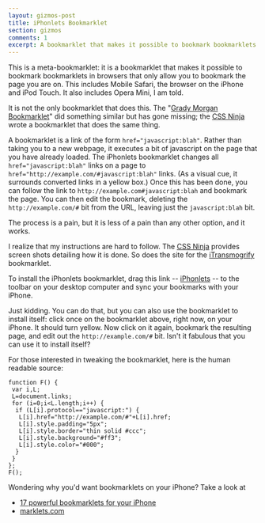 ```yaml
---
layout: gizmos-post
title: iPhonlets Bookmarklet
section: gizmos
comments: 1
excerpt: A bookmarklet that makes it possible to bookmark bookmarklets in browsers that only allow you to bookmark the page you are on. This includes Mobile Safari, the browser on the iPhone and iPod Touch. It also includes Opera Mini, I am told.
---
```


This is a meta-bookmarklet: it is a bookmarklet that makes it possible to bookmark bookmarklets in browsers that only allow you to bookmark the page you are on. This includes Mobile Safari, the browser on the iPhone and iPod Touch. It also includes Opera Mini, I am told.

It is not the only bookmarklet that does this. The "[Grady Morgan Bookmarklet](http://www.ipodtouchfans.com/forums/showthread.php?t=91132)" did something similar but has gone missing; the [CSS Ninja](http://www.thecssninja.com/javascript/iphone-bookmarklet) wrote a bookmarklet that does the same thing.

A bookmarklet is a link of the form `href="javascript:blah"`. Rather than taking you to a new webpage, it executes a bit of javascript on the page that you have already loaded. The iPhonlets bookmarklet changes all `href="javascript:blah"` links on a page to `href="http://example.com/#javascript:blah"` links. (As a visual cue, it surrounds converted links in a yellow box.) Once this has been done, you can follow the link to `http://example.com#javascript:blah` and bookmark the page. You can then edit the bookmark, deleting the `http://example.com/#` bit from the URL, leaving just the `javascript:blah` bit. 

The process is a pain, but it is less of a pain than any other option, and it works.

I realize that my instructions are hard to follow. The [CSS Ninja](http://www.thecssninja.com/javascript/iphone-bookmarklet) provides screen shots detailing how it is done. So does the site for the [iTransmogrify](http://joemaller.com/___) bookmarklet.

To install the iPhonlets bookmarklet, drag this link -- 
<a class="bml" href="javascript:function%20F()%20{var%20i,L;L=document.links;for%20(i=0;i<L.length;i++)%20{if%20(L[i].protocol==%22javascript:%22)%20{L[i].href=%22http://example.com/#%22+L[i].href;L[i].style.padding=%225px%22;L[i].style.border=%22thin%20solid%20#ccc%22;L[i].style.background=%22#ff3%22;L[i].style.color=%22#000%22;}}};F();">iPhonlets</a> -- to the toolbar on your desktop computer and sync your bookmarks with your iPhone.

Just kidding. You can do that, but you can also use the bookmarklet to install itself: click once on the bookmarklet above, right now, on your iPhone. It should turn yellow. Now click on it again, bookmark the resulting page, and edit out the `http://example.com/#` bit. Isn't it fabulous that you can use it to install itself?

For those interested in tweaking the bookmarklet, here is the human readable source:

	function F() {
	 var i,L;
	 L=document.links;
	 for (i=0;i<L.length;i++) {
	  if (L[i].protocol=="javascript:") {
	   L[i].href="http://example.com/#"+L[i].href;
	   L[i].style.padding="5px";
	   L[i].style.border="thin solid #ccc";
	   L[i].style.background="#ff3";
	   L[i].style.color="#000";
	  }
	 } 
	};
	F();

Wondering why you'd want bookmarklets on your iPhone? Take a look at 

+   [17 powerful bookmarklets for your iPhone](http://www.lifeclever.com/17-powerful-bookmarklets-for-your-iphone/)
+   [marklets.com](http://marklets.com)

